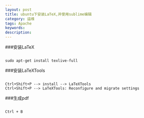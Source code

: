 ```yaml
---
layout: post
title: ubuntu下安装LaTeX,并使用sublime编辑
category: 运维
tags: Apache
keywords: 
description: 
---
```

###安装LaTeX
```

sudo apt-get install texlive-full
```
###安装LaTeXTools
```

Ctrl+Shift+P --> install --> LaTeXTools
Ctrl+Shift+P --> LaTeXTools: Reconfigure and migrate settings
```
###生成pdf
```

Ctrl + B
```

